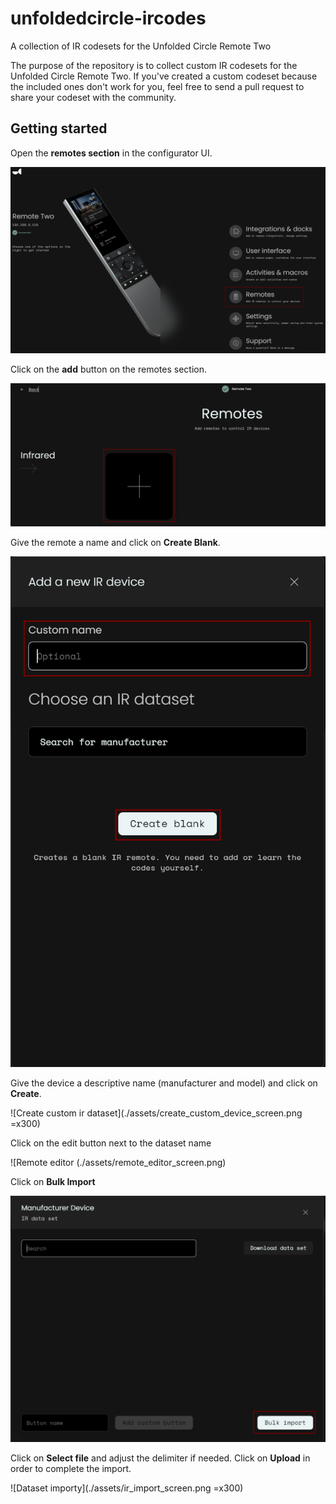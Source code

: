 # unfoldedcircle-ircodes
A collection of IR codesets for the Unfolded Circle Remote Two


The purpose of the repository is to collect custom IR codesets for the Unfolded Circle Remote Two. If you've created a custom codeset because the included ones don't work for you, feel free to send a pull request to share your codeset with the community.

## Getting started

Open the **remotes section** in the configurator UI.

![Configurator screen](./assets/main_screen.png)

Click on the **add** button on the remotes section.

![Remotes section](./assets/remotes_screen.png)

Give the remote a name and click on **Create Blank**.

![Remotes section](./assets/add_remote_screen.png)

Give the device a descriptive name (manufacturer and model) and click on **Create**.

![Create custom ir dataset](./assets/create_custom_device_screen.png =x300)

Click on the edit button next to the dataset name

![Remote editor (./assets/remote_editor_screen.png)

Click on **Bulk Import**

![Dataset editor](./assets/dataset_editor_screen.png)

Click on **Select file** and adjust the delimiter if needed.
Click on **Upload** in order to complete the import.

![Dataset importy](./assets/ir_import_screen.png =x300)